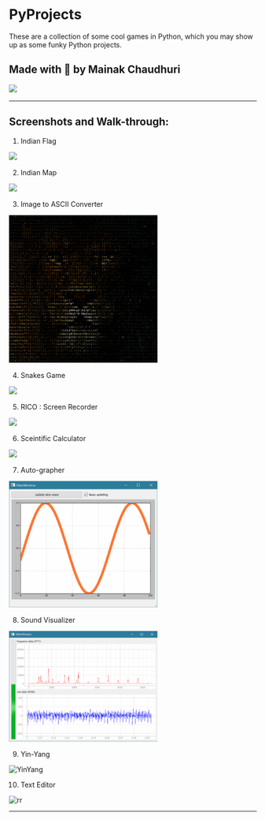 
# PyProjects


These are a collection of some cool games in Python, which you may show up as some funky Python projects. 

## Made with 💜 by Mainak Chaudhuri


<img width=50% src="https://banner2.cleanpng.com/20180712/yka/kisspng-professional-python-programmer-computer-programmin-python-logo-download-5b47725c1cc0d6.3474912915314089881178.jpg" >

<hr>

## Screenshots and Walk-through: 

1. Indian Flag

<img src="https://user-images.githubusercontent.com/64016811/107748193-aba43f00-6d3e-11eb-874c-706bb6c59cbf.gif" width=60%>

2. Indian Map 

<img src="https://user-images.githubusercontent.com/64016811/114883231-5958ca80-9e22-11eb-9027-25564e37112d.gif" width=60%>

3. Image to ASCII Converter

<img src="https://github.com/MainakRepositor/PyProjects/blob/master/Ascii/output.png" width=60%>

4. Snakes Game

<img src="https://user-images.githubusercontent.com/64016811/98468419-549f4300-2200-11eb-85e8-8b224976df2c.jpg" width=60%>

5. RICO : Screen Recorder

<img src="https://user-images.githubusercontent.com/64016811/98546067-680fe400-22bc-11eb-83df-eff2a2e4ffcf.jpg" width=60%>

6. Sceintific Calculator

<img src="https://user-images.githubusercontent.com/64016811/99259448-0d3c3680-2840-11eb-898c-386951e70f09.jpg" width=60%>

7. Auto-grapher

<img src="https://github.com/MainakRepositor/PyProjects/blob/master/Sine%20Scroll%20autograph/demo.gif?raw=true" width=60%>

8. Sound Visualizer

<img src="https://github.com/MainakRepositor/PyProjects/raw/master/Audio%20monitor/demo.gif" width=60%>

9. Yin-Yang

![YinYang](https://user-images.githubusercontent.com/64016811/115610874-1063b300-a307-11eb-8df4-3cae82682a74.gif)

10. Text Editor

![rr](https://user-images.githubusercontent.com/64016811/116501903-ada68480-a8cf-11eb-8d05-cc62c44c23b9.jpg)


<hr>

